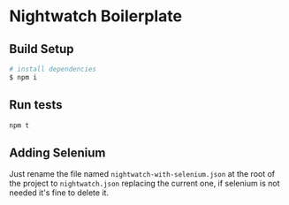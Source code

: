 # Nightwatch Boilerplate

## Build Setup

```bash
# install dependencies
$ npm i
```

## Run tests

```bash
npm t
```

## Adding Selenium

Just rename the file named `nightwatch-with-selenium.json` at the root of the project to `nightwatch.json` replacing the current one, if selenium is not needed it's fine to delete it.
